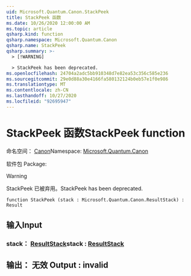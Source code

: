 ```yaml
---
uid: Microsoft.Quantum.Canon.StackPeek
title: StackPeek 函数
ms.date: 10/26/2020 12:00:00 AM
ms.topic: article
qsharp.kind: function
qsharp.namespace: Microsoft.Quantum.Canon
qsharp.name: StackPeek
qsharp.summary: >-
  > [!WARNING]

  > StackPeek has been deprecated.
ms.openlocfilehash: 24704a2adc5bb910348d7e82ea53c356c585e236
ms.sourcegitcommit: 29e0d88a30e4166fa580132124b0eb57e1f0e986
ms.translationtype: MT
ms.contentlocale: zh-CN
ms.lasthandoff: 10/27/2020
ms.locfileid: "92695947"
---
```

# <a name="stackpeek-function"></a><span data-ttu-id="fae5d-102">StackPeek 函数</span><span class="sxs-lookup"><span data-stu-id="fae5d-102">StackPeek function</span></span>

<span data-ttu-id="fae5d-103">命名空间： [Canon](xref:Microsoft.Quantum.Canon)</span><span class="sxs-lookup"><span data-stu-id="fae5d-103">Namespace: [Microsoft.Quantum.Canon](xref:Microsoft.Quantum.Canon)</span></span>

<span data-ttu-id="fae5d-104">软件包 [](https://nuget.org/packages/)</span><span class="sxs-lookup"><span data-stu-id="fae5d-104">Package: [](https://nuget.org/packages/)</span></span>


> [!WARNING]
> <span data-ttu-id="fae5d-105">StackPeek 已被弃用。</span><span class="sxs-lookup"><span data-stu-id="fae5d-105">StackPeek has been deprecated.</span></span>



```qsharp
function StackPeek (stack : Microsoft.Quantum.Canon.ResultStack) : Result
```


## <a name="input"></a><span data-ttu-id="fae5d-106">输入</span><span class="sxs-lookup"><span data-stu-id="fae5d-106">Input</span></span>

### <a name="stack--resultstack"></a><span data-ttu-id="fae5d-107">stack： [ResultStack](xref:Microsoft.Quantum.Canon.ResultStack)</span><span class="sxs-lookup"><span data-stu-id="fae5d-107">stack : [ResultStack](xref:Microsoft.Quantum.Canon.ResultStack)</span></span>





## <a name="output--__invalidresult__"></a><span data-ttu-id="fae5d-108">输出： __无效 <Result>__</span><span class="sxs-lookup"><span data-stu-id="fae5d-108">Output : __invalid<Result>__</span></span>

